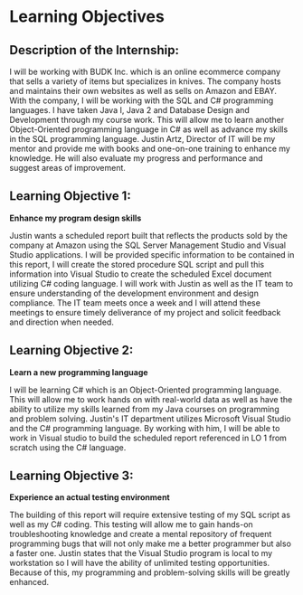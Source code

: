 # Learning Objectives

## Description of the Internship: 
I will be working with BUDK Inc. which is an online ecommerce company that sells a variety of items but specializes in knives. The company hosts and maintains their own websites as well as sells on Amazon and EBAY. With the company, I will be working with the SQL and C# programming languages. I have taken Java I, Java 2 and Database Design and Development through my course work. This will allow me to learn another Object-Oriented programming language in C# as well as advance my skills in the SQL programming language. Justin Artz, Director of IT will be my mentor and provide me with books and one-on-one training to enhance my knowledge. He will also evaluate my progress and performance and suggest areas of improvement.

## Learning Objective 1:
**Enhance my program design skills**


Justin wants a scheduled report built that reflects the products sold by the company at Amazon using the SQL Server Management Studio and Visual Studio applications. I will be provided specific information to be contained in this report, I will create the stored procedure SQL script and pull this information into Visual Studio to create the scheduled Excel document utilizing C# coding language. I will work with Justin as well as the IT team to ensure understanding of the development environment and design compliance. The IT team meets once a week and I will attend these meetings to ensure timely deliverance of my project and solicit feedback and direction when needed.

## Learning Objective 2:
**Learn a new programming language**

I will be learning C# which is an Object-Oriented programming language. This will allow me to work hands on with real-world data as well as have the ability to utilize my skills learned from my Java courses on programming and problem solving. Justin's IT department utilizes Microsoft Visual Studio and the C# programming language. By working with him, I will be able to work in Visual studio to build the scheduled report referenced in LO 1 from scratch using the C# language.

## Learning Objective 3:
**Experience an actual testing environment**

The building of this report will require extensive testing of my SQL script as well as my C# coding. This testing will allow me to gain hands-on troubleshooting knowledge and create a mental repository of frequent programming bugs that will not only make me a better programmer but also a faster one. Justin states that the Visual Studio program is local to my workstation so I will have the ability of unlimited testing opportunities. Because of this, my programming and problem-solving skills will be greatly enhanced.
